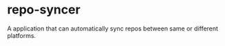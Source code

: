 # repo-syncer

A application that can automatically sync repos between same or different platforms.
